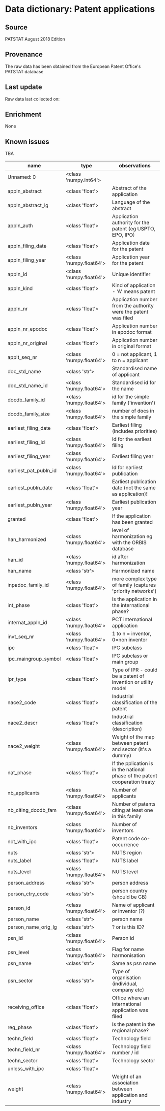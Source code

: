 # Data dictionary: Patent applications

## Source

PATSTAT August 2018 Edition

## Provenance

The raw data has been obtained from the European Patent Office's PATSTAT database

## Last update

Raw data last collected on: 

## Enrichment

None

## Known issues

TBA

|name|type|observations|
|----|----|----|
|Unnamed: 0|<class 'numpy.int64'>|   |
|appln_abstract|<class 'float'>| Abstract of the application  |
|appln_abstract_lg|<class 'float'>| Language of the abstract |
|appln_auth|<class 'float'>|  Application authority for the patent (eg USPTO, EPO, IPO) |
|appln_filing_date|<class 'float'>|  Application date for the patent |
|appln_filing_year|<class 'numpy.float64'>|  Application year for the patent |
|appln_id|<class 'numpy.float64'>| Unique identifier  |
|appln_kind|<class 'float'>| Kind of application - 'A' means patent  |
|appln_nr|<class 'float'>|  Application number from the authority were the patent was filed |
|appln_nr_epodoc|<class 'float'>|  Application number in epodoc format |
|appln_nr_original|<class 'float'>| Application number in original format  |
|applt_seq_nr|<class 'numpy.float64'>|  0 = not applicant, 1 to n = applicant|
|doc_std_name|<class 'str'>|  Standardised name of applicant |
|doc_std_name_id|<class 'numpy.float64'>|  Standardised id for the name |
|docdb_family_id|<class 'numpy.float64'>|  id for the simple family ('invention') |
|docdb_family_size|<class 'numpy.float64'>|  number of docs in the simple family  |
|earliest_filing_date|<class 'float'>|  Earliest filing (includes priorities) |
|earliest_filing_id|<class 'numpy.float64'>|  Id for the earliest filing |
|earliest_filing_year|<class 'numpy.float64'>|  Earliest filing year |
|earliest_pat_publn_id|<class 'numpy.float64'>| Id for earliest publication  |
|earliest_publn_date|<class 'float'>| Earliest publication date (not the same as application)!  |
|earliest_publn_year|<class 'numpy.float64'>|  Earliest publication year |
|granted|<class 'float'>| If the application has been granted  |
|han_harmonized|<class 'numpy.float64'>|  level of harmonization eg with the ORBIS database |
|han_id|<class 'numpy.float64'>|  id after harmonization |
|han_name|<class 'str'>| Harmonized name  |
|inpadoc_family_id|<class 'numpy.float64'>| more complex type of family (captures 'priority networks')  |
|int_phase|<class 'float'>|  Is the application in the international phase? |
|internat_appln_id|<class 'numpy.float64'>| PCT international application  |
|invt_seq_nr|<class 'numpy.float64'>| 1 to n = inventor, 0=non inventor|
|ipc|<class 'float'>| IPC subclass  |
|ipc_maingroup_symbol|<class 'float'>| IPC subclass or main group  |
|ipr_type|<class 'float'>|  Type of IPR - could be a patent of invention or utility model |
|nace2_code|<class 'float'>|  Industrial classification of the patent |
|nace2_descr|<class 'float'>|  Industrial classification (description) |
|nace2_weight|<class 'numpy.float64'>|  Weight of the map between patent and sector (it's a dummy) |
|nat_phase|<class 'float'>|  If the pplication is in the national phase of the patent cooperation treaty |
|nb_applicants|<class 'numpy.float64'>| Number of applicants  |
|nb_citing_docdb_fam|<class 'numpy.float64'>|  Number of patents citing at least one in this family |
|nb_inventors|<class 'numpy.float64'>|  Number of inventors |
|not_with_ipc|<class 'float'>| Patent code co-occurrence  |
|nuts|<class 'str'>| NUTS region  |
|nuts_label|<class 'float'>|  NUTS label |
|nuts_level|<class 'numpy.float64'>|  NUTS level |
|person_address|<class 'str'>| person address  |
|person_ctry_code|<class 'str'>|  person country (should be GB) |
|person_id|<class 'numpy.float64'>| Name of applicant or inventor (?)  |
|person_name|<class 'str'>| person name  |
|person_name_orig_lg|<class 'str'>|  ? or is this ID? |
|psn_id|<class 'numpy.float64'>| Person id  |
|psn_level|<class 'numpy.float64'>|  Flag for name harmonisation |
|psn_name|<class 'str'>|  Same as psn name |
|psn_sector|<class 'str'>|  Type of organisation (individual, company etc) |
|receiving_office|<class 'float'>|  Office where an international application was filed |
|reg_phase|<class 'float'>|  Is the patent in the regional phase? |
|techn_field|<class 'float'>|  Technology field |
|techn_field_nr|<class 'numpy.float64'>| Technology field number / id  |
|techn_sector|<class 'float'>|  Technology sector |
|unless_with_ipc|<class 'float'>|   |
|weight|<class 'numpy.float64'>|  Weight of an association between application and industry |